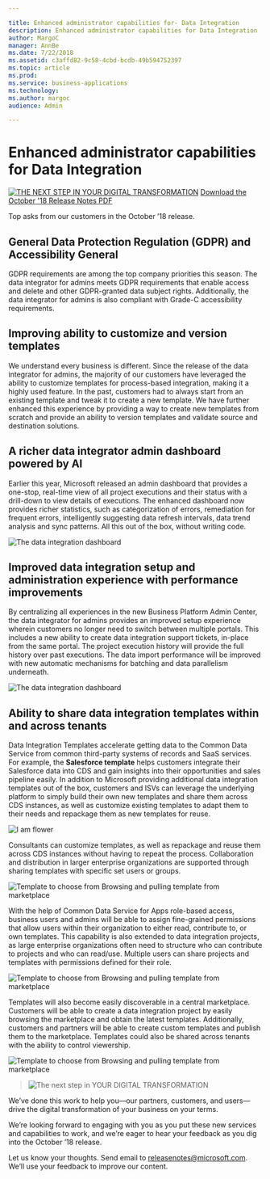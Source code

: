```yaml
---

title: Enhanced administrator capabilities for- Data Integration
description: Enhanced administrator capabilities for Data Integration
author: MargoC
manager: AnnBe
ms.date: 7/22/2018
ms.assetid: c3affd82-9c58-4cbd-bcdb-49b594752397
ms.topic: article
ms.prod: 
ms.service: business-applications
ms.technology: 
ms.author: margoc
audience: Admin

---
```

#  Enhanced administrator capabilities for Data Integration

[![THE NEXT STEP IN YOUR DIGITAL TRANSFORMATION](./../Reference-Files/Images/Landing-page-image-october2018.png)](https://go.microsoft.com/fwlink/p/?linkid=2005971)
[Download the October '18 Release Notes PDF](https://go.microsoft.com/fwlink/p/?linkid=2005971)

Top asks from our customers in the October ’18 release.

   ## General Data Protection Regulation (GDPR) and Accessibility General
   
   GDPR requirements are among the top company
   priorities this season. The data integrator for admins meets GDPR requirements
   that enable access and delete and other GDPR-granted data subject rights.
   Additionally, the data integrator for admins is also compliant with Grade-C
   accessibility requirements.

   ## Improving ability to customize and version templates 
   
   We understand every business is different. Since the release of the data integrator for
   admins, the majority of our customers have leveraged the ability to customize
   templates for process-based integration, making it a highly used feature. In
   the past, customers had to always start from an existing template and tweak
   it to create a new template. We have further enhanced this experience by
   providing a way to create new templates from scratch and provide an ability
   to version templates and validate source and destination solutions.

   ## A richer data integrator admin dashboard powered by AI
   
   Earlier this year, Microsoft released an admin dashboard that provides a one-stop,
   real-time view of all project executions and their status with a drill-down
   to view details of executions. The enhanced dashboard now provides richer
   statistics, such as categorization of errors, remediation for frequent
   errors, intelligently suggesting data refresh intervals, data trend analysis
   and sync patterns. All this out of the box, without writing code.

   ![The data integration dashboard](./../Reference-Files/Images/data-integration-capability-admins-1.png "The data integration dashboard")
   <!-- picture -->


   ## Improved data integration setup and administration experience with performance improvements
   
   By centralizing all experiences in the new Business Platform Admin Center, 
   the data integrator for admins provides an improved setup experience wherein 
   customers no longer need to switch between multiple portals. This includes 
   a new ability to create data integration support tickets, in-place from the 
   same portal. The project execution history will provide the full history over 
   past executions. The data import performance will be improved with new automatic 
   mechanisms for batching and data parallelism underneath.

   ![The data integration dashboard](./../Reference-Files/Images/data-integration-capability-admins-2.png "Finding help and support for data integration")
   <!-- picture -->

<a name="templates"></a>
   ## Ability to share data integration templates within and across tenants 
   
   Data Integration Templates accelerate getting data to the Common Data Service from common 
   third-party systems of records and SaaS services. 
   For example, the **Salesforce template** helps customers integrate their
   Salesforce data into CDS and gain insights into their opportunities and
   sales pipeline easily. In addition to Microsoft providing additional data
   integration templates out of the box, customers and ISVs can leverage the
   underlying platform to simply build their own new templates and share them
   across CDS instances, as well as customize existing templates to adapt them
   to their needs and repackage them as new templates for reuse.
   
   ![I am flower](./../Reference-Files/Images/Temp-to--choose.png "Templates to choose from")

   Consultants can customize templates, as well as repackage and reuse them
   across CDS instances without having to repeat the process. Collaboration and
   distribution in larger enterprise organizations are supported through sharing
   templates with specific set users or groups.
   
   ![Template to choose from Browsing and pulling template from marketplace](./../Reference-Files/Images/6-1.png "Browsing and pulling templates from the marketplace 1")

   With the help of Common Data Service for Apps role-based access, business
   users and admins will be able to assign fine-grained permissions that allow users
   within their organization to either read, contribute to, or own templates. This
   capability is also extended to data integration projects, as large
   enterprise organizations often need to structure who can contribute to
   projects and who can read/use. Multiple users can share projects and
   templates with permissions defined for their role.

   ![Template to choose from Browsing and pulling template from marketplace](./../Reference-Files/Images/6-2.png "Browsing and pulling templates from the marketplace 2")

   Templates will also become easily discoverable in a central marketplace.
   Customers will be able to create a data integration project by easily browsing the
   marketplace and obtain the latest templates. Additionally, customers and
   partners will be able to create custom templates and publish them to the marketplace.
   Templates could also be shared across tenants with the ability to control
   viewership.

   ![Template to choose from Browsing and pulling template from marketplace](./../Reference-Files/Images/6-1.png "Browsing and pulling templates from the marketplace 3")

   > ![The next step in YOUR DIGITAL TRANSFORMATION](./../Reference-Files/Images/data-integration-1.png "Data Integration platform")

We’ve done this work to help you—our partners, customers, and users—drive the digital transformation of your business on your terms.

We’re looking forward to engaging with you as you put these new services and capabilities to work, and we’re eager to hear your feedback as you dig into the October ’18 release.

Let us know your thoughts. Send email to <a href="mailto:releasenotes@microsoft.com">releasenotes@microsoft.com</a>. We’ll use your feedback to improve our content.
   <!-- picture -->